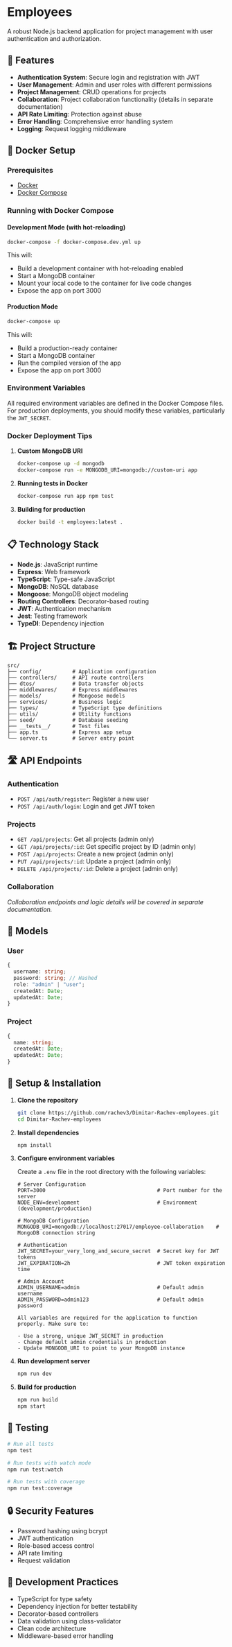 # Employees

A robust Node.js backend application for project management with user authentication and authorization.

## 🚀 Features

- **Authentication System**: Secure login and registration with JWT
- **User Management**: Admin and user roles with different permissions
- **Project Management**: CRUD operations for projects
- **Collaboration**: Project collaboration functionality (details in separate documentation)
- **API Rate Limiting**: Protection against abuse
- **Error Handling**: Comprehensive error handling system
- **Logging**: Request logging middleware

## 🐳 Docker Setup

### Prerequisites

- [Docker](https://docs.docker.com/get-docker/)
- [Docker Compose](https://docs.docker.com/compose/install/)

### Running with Docker Compose

#### Development Mode (with hot-reloading)

```bash
docker-compose -f docker-compose.dev.yml up
```

This will:

- Build a development container with hot-reloading enabled
- Start a MongoDB container
- Mount your local code to the container for live code changes
- Expose the app on port 3000

#### Production Mode

```bash
docker-compose up
```

This will:

- Build a production-ready container
- Start a MongoDB container
- Run the compiled version of the app
- Expose the app on port 3000

### Environment Variables

All required environment variables are defined in the Docker Compose files. For production deployments, you should modify these variables, particularly the `JWT_SECRET`.

### Docker Deployment Tips

1. **Custom MongoDB URI**

   ```bash
   docker-compose up -d mongodb
   docker-compose run -e MONGODB_URI=mongodb://custom-uri app
   ```

2. **Running tests in Docker**

   ```bash
   docker-compose run app npm test
   ```

3. **Building for production**
   ```bash
   docker build -t employees:latest .
   ```

## 📋 Technology Stack

- **Node.js**: JavaScript runtime
- **Express**: Web framework
- **TypeScript**: Type-safe JavaScript
- **MongoDB**: NoSQL database
- **Mongoose**: MongoDB object modeling
- **Routing Controllers**: Decorator-based routing
- **JWT**: Authentication mechanism
- **Jest**: Testing framework
- **TypeDI**: Dependency injection

## 🏗️ Project Structure

```
src/
├── config/          # Application configuration
├── controllers/     # API route controllers
├── dtos/            # Data transfer objects
├── middlewares/     # Express middlewares
├── models/          # Mongoose models
├── services/        # Business logic
├── types/           # TypeScript type definitions
├── utils/           # Utility functions
├── seed/            # Database seeding
├── __tests__/       # Test files
├── app.ts           # Express app setup
└── server.ts        # Server entry point
```

## 🛣️ API Endpoints

### Authentication

- `POST /api/auth/register`: Register a new user
- `POST /api/auth/login`: Login and get JWT token

### Projects

- `GET /api/projects`: Get all projects (admin only)
- `GET /api/projects/:id`: Get specific project by ID (admin only)
- `POST /api/projects`: Create a new project (admin only)
- `PUT /api/projects/:id`: Update a project (admin only)
- `DELETE /api/projects/:id`: Delete a project (admin only)

### Collaboration

_Collaboration endpoints and logic details will be covered in separate documentation._

## 🧩 Models

### User

```typescript
{
  username: string;
  password: string; // Hashed
  role: "admin" | "user";
  createdAt: Date;
  updatedAt: Date;
}
```

### Project

```typescript
{
  name: string;
  createdAt: Date;
  updatedAt: Date;
}
```

## 🔧 Setup & Installation

1. **Clone the repository**

   ```bash
   git clone https://github.com/rachev3/Dimitar-Rachev-employees.git
   cd Dimitar-Rachev-employees
   ```

2. **Install dependencies**

   ```bash
   npm install
   ```

3. **Configure environment variables**

   Create a `.env` file in the root directory with the following variables:

   ```env
   # Server Configuration
   PORT=3000                                    # Port number for the server
   NODE_ENV=development                         # Environment (development/production)

   # MongoDB Configuration
   MONGODB_URI=mongodb://localhost:27017/employee-collaboration    # MongoDB connection string

   # Authentication
   JWT_SECRET=your_very_long_and_secure_secret  # Secret key for JWT tokens
   JWT_EXPIRATION=2h                            # JWT token expiration time

   # Admin Account
   ADMIN_USERNAME=admin                         # Default admin username
   ADMIN_PASSWORD=admin123                      # Default admin password

   All variables are required for the application to function properly. Make sure to:

   - Use a strong, unique JWT_SECRET in production
   - Change default admin credentials in production
   - Update MONGODB_URI to point to your MongoDB instance

   ```

4. **Run development server**

   ```bash
   npm run dev
   ```

5. **Build for production**
   ```bash
   npm run build
   npm start
   ```

## 🧪 Testing

```bash
# Run all tests
npm test

# Run tests with watch mode
npm run test:watch

# Run tests with coverage
npm run test:coverage
```

## 🔒 Security Features

- Password hashing using bcrypt
- JWT authentication
- Role-based access control
- API rate limiting
- Request validation

## 📝 Development Practices

- TypeScript for type safety
- Dependency injection for better testability
- Decorator-based controllers
- Data validation using class-validator
- Clean code architecture
- Middleware-based error handling
